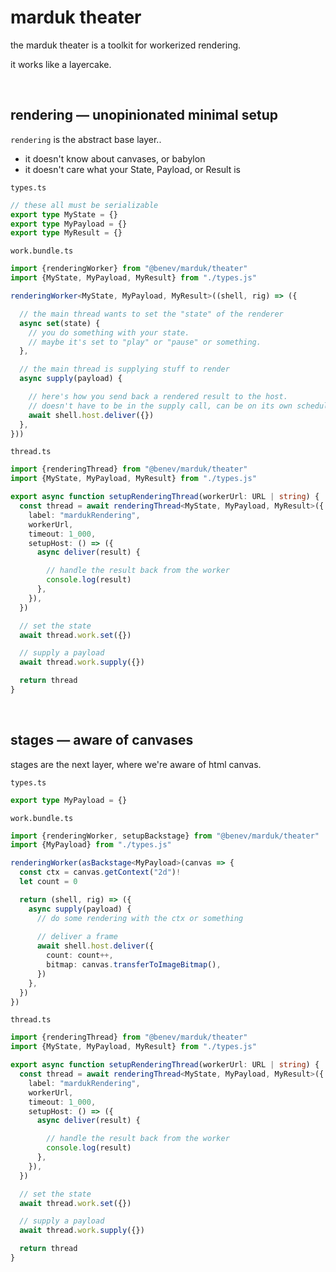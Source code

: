 
# marduk theater

the marduk theater is a toolkit for workerized rendering.

it works like a layercake.

<br/>

## rendering — unopinionated minimal setup

`rendering` is the abstract base layer..
- it doesn't know about canvases, or babylon
- it doesn't care what your State, Payload, or Result is

`types.ts`
```ts
// these all must be serializable
export type MyState = {}
export type MyPayload = {}
export type MyResult = {}
```

`work.bundle.ts`
```ts
import {renderingWorker} from "@benev/marduk/theater"
import {MyState, MyPayload, MyResult} from "./types.js"

renderingWorker<MyState, MyPayload, MyResult>((shell, rig) => ({

  // the main thread wants to set the "state" of the renderer
  async set(state) {
    // you do something with your state.
    // maybe it's set to "play" or "pause" or something.
  },

  // the main thread is supplying stuff to render
  async supply(payload) {

    // here's how you send back a rendered result to the host.
    // doesn't have to be in the supply call, can be on its own schedule..
    await shell.host.deliver({})
  },
}))
```

`thread.ts`
```ts
import {renderingThread} from "@benev/marduk/theater"
import {MyState, MyPayload, MyResult} from "./types.js"

export async function setupRenderingThread(workerUrl: URL | string) {
  const thread = await renderingThread<MyState, MyPayload, MyResult>({
    label: "mardukRendering",
    workerUrl,
    timeout: 1_000,
    setupHost: () => ({
      async deliver(result) {

        // handle the result back from the worker
        console.log(result)
      },
    }),
  })

  // set the state
  await thread.work.set({})

  // supply a payload
  await thread.work.supply({})

  return thread
}
```

<br/>

## stages — aware of canvases

stages are the next layer, where we're aware of html canvas.

`types.ts`
```ts
export type MyPayload = {}
```

`work.bundle.ts`
```ts
import {renderingWorker, setupBackstage} from "@benev/marduk/theater"
import {MyPayload} from "./types.js"

renderingWorker(asBackstage<MyPayload>(canvas => {
  const ctx = canvas.getContext("2d")!
  let count = 0

  return (shell, rig) => ({
    async supply(payload) {
      // do some rendering with the ctx or something
      
      // deliver a frame
      await shell.host.deliver({
        count: count++,
        bitmap: canvas.transferToImageBitmap(),
      })
    },
  })
})
```

`thread.ts`
```ts
import {renderingThread} from "@benev/marduk/theater"
import {MyState, MyPayload, MyResult} from "./types.js"

export async function setupRenderingThread(workerUrl: URL | string) {
  const thread = await renderingThread<MyState, MyPayload, MyResult>({
    label: "mardukRendering",
    workerUrl,
    timeout: 1_000,
    setupHost: () => ({
      async deliver(result) {

        // handle the result back from the worker
        console.log(result)
      },
    }),
  })

  // set the state
  await thread.work.set({})

  // supply a payload
  await thread.work.supply({})

  return thread
}
```


